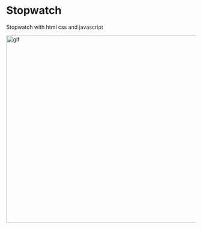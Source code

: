 # Stopwatch
Stopwatch with html css and javascript

<p><img src="https://im2.ezgif.com/tmp/ezgif-2-4733a1748070.gif" alt="gif" width="600" height="500"></p>
